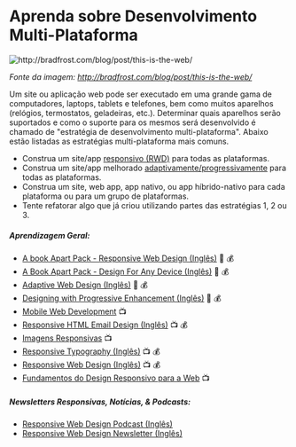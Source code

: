 # Aprenda sobre Desenvolvimento Multi-Plataforma

![](../images/things.jpg "http://bradfrost.com/blog/post/this-is-the-web/")

<cite>Fonte da imagem: <a href="http://bradfrost.com/blog/post/this-is-the-web/">http://bradfrost.com/blog/post/this-is-the-web/</a></cite>

Um site ou aplicação web pode ser executado em uma grande gama de computadores, laptops, tablets e telefones, bem como muitos aparelhos (relógios, termostatos, geladeiras, etc.). Determinar quais aparelhos serão suportados e como o suporte para os mesmos será desenvolvido é chamado de "estratégia de desenvolvimento multi-plataforma". Abaixo estão listadas as estratégias multi-plataforma mais comuns.

* Construa um site/app [responsivo (RWD)](https://en.wikipedia.org/wiki/Responsive_web_design) para todas as plataformas.
* Construa um site/app melhorado [adaptivamente/progressivamente](https://en.wikipedia.org/wiki/Adaptive_web_design) para todas as plataformas.
* Construa um site, web app, app nativo, ou app híbrido-nativo para cada plataforma ou para um grupo de plataformas.
* Tente refatorar algo que já criou utilizando partes das estratégias 1, 2 ou 3.

##### Aprendizagem Geral:

* [A book Apart Pack - Responsive Web Design (Inglês)](https://abookapart.com/collections/responsive-design) :book: :moneybag:
* [A Book Apart Pack - Design For Any Device (Inglês)](https://abookapart.com/collections/design-for-any-device) :book: :moneybag:
* [Adaptive Web Design (Inglês)](https://www.amazon.com.br/Adaptive-Web-Design-Experiences-Progressive/dp/0134216148/ref=sr_1_cc_2?s=aps&ie=UTF8&qid=1493255210&sr=1-2-catcorr&keywords=Aaron+Gustafson+web+design) :book: :moneybag:
* [Designing with Progressive Enhancement (Inglês)](https://www.amazon.com.br/Designing-Progressive-Enhancement-Building-Everyone-ebook/dp/B003CUDPA2/ref=sr_1_1?s=books&ie=UTF8&qid=1493255282&sr=1-1&keywords=Maggie+Costello+Wachs) :book: :moneybag:
* [Mobile Web Development](https://br.udacity.com/course/mobile-web-development--cs256) :tv:
* [Responsive HTML Email Design (Inglês)](https://frontendmasters.com/courses/responsive-email/) :tv: :moneybag:
* [Imagens Responsivas](https://br.udacity.com/course/responsive-images--ud882/) :tv:
* [Responsive Typography (Inglês)](https://www.pluralsight.com/courses/responsive-typography) :tv: :moneybag:
* [Responsive Web Design (Inglês)](https://frontendmasters.com/courses/responsive-web-design/) :tv: :moneybag:
* [Fundamentos do Design Responsivo para a Web](https://br.udacity.com/course/responsive-web-design-fundamentals--ud893/) :tv:

##### Newsletters Responsivas, Notícias, &amp; Podcasts:

* [Responsive Web Design Podcast (Inglês)](https://responsivewebdesign.com/podcast/)
* [Responsive Web Design Newsletter (Inglês)](https://responsivewebdesign.com/newsletter/)
